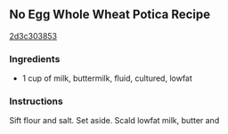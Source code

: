 ## No Egg Whole Wheat Potica Recipe

[2d3c303853](http://cookeatshare.com/recipes/no-egg-whole-wheat-potica-13442)

### Ingredients

 - 1 cup of milk, buttermilk, fluid, cultured, lowfat

### Instructions

Sift flour and salt. Set aside. Scald lowfat milk, butter and